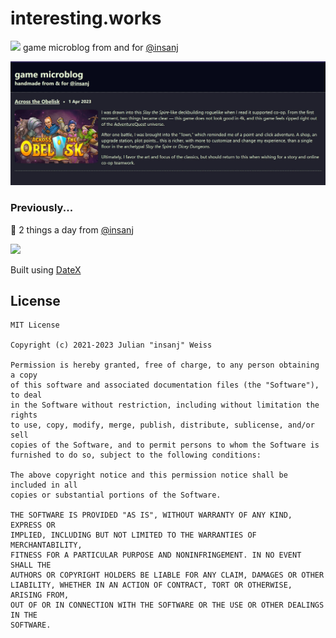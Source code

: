 # interesting.works

<img width="20" src="https://em-content.zobj.net/source/skype/289/video-game_1f3ae.png" /> game microblog from and for [@insanj](https://github.com/insanj)

![](screenshot.jpg)

### Previously...

💾 2 things a day from [@insanj](https://github.com/insanj)

![](https://user-images.githubusercontent.com/951011/126204824-c0bca8c7-0299-4926-8eb9-41ff1db27bc8.png)

Built using [DateX](https://github.com/foo123/DateX)

## License

```
MIT License

Copyright (c) 2021-2023 Julian "insanj" Weiss

Permission is hereby granted, free of charge, to any person obtaining a copy
of this software and associated documentation files (the "Software"), to deal
in the Software without restriction, including without limitation the rights
to use, copy, modify, merge, publish, distribute, sublicense, and/or sell
copies of the Software, and to permit persons to whom the Software is
furnished to do so, subject to the following conditions:

The above copyright notice and this permission notice shall be included in all
copies or substantial portions of the Software.

THE SOFTWARE IS PROVIDED "AS IS", WITHOUT WARRANTY OF ANY KIND, EXPRESS OR
IMPLIED, INCLUDING BUT NOT LIMITED TO THE WARRANTIES OF MERCHANTABILITY,
FITNESS FOR A PARTICULAR PURPOSE AND NONINFRINGEMENT. IN NO EVENT SHALL THE
AUTHORS OR COPYRIGHT HOLDERS BE LIABLE FOR ANY CLAIM, DAMAGES OR OTHER
LIABILITY, WHETHER IN AN ACTION OF CONTRACT, TORT OR OTHERWISE, ARISING FROM,
OUT OF OR IN CONNECTION WITH THE SOFTWARE OR THE USE OR OTHER DEALINGS IN THE
SOFTWARE.
```
